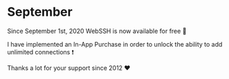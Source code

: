 # September
Since September 1st, 2020 WebSSH is now available for free :star2:

I have implemented an In-App Purchase in order to unlock the ability to add unlimited connections :exclamation:

Thanks a lot for your support since 2012 :heart: